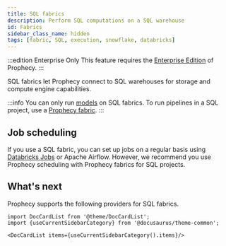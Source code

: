 ```yaml
---
title: SQL fabrics
description: Perform SQL computations on a SQL warehouse
id: Fabrics
sidebar_class_name: hidden
tags: [fabric, SQL, execution, snowflake, databricks]
---
```


:::edition Enterprise Only
This feature requires the [Enterprise Edition](/getting-started/editions/prophecy-editions) of Prophecy.
:::

SQL fabrics let Prophecy connect to SQL warehouses for storage and compute engine capabilities.

:::info
You can only run [models](/engineers/models) on SQL fabrics. To run pipelines in a SQL project, use a [Prophecy fabric](/core/prophecy-fabrics/).
:::

## Job scheduling

If you use a SQL fabric, you can set up jobs on a regular basis using [Databricks Jobs](/engineers/databricks-jobs) or Apache Airflow. However, we recommend you use Prophecy scheduling with Prophecy fabrics for SQL projects.

## What's next

Prophecy supports the following providers for SQL fabrics.

```mdx-code-block
import DocCardList from '@theme/DocCardList';
import {useCurrentSidebarCategory} from '@docusaurus/theme-common';

<DocCardList items={useCurrentSidebarCategory().items}/>
```
